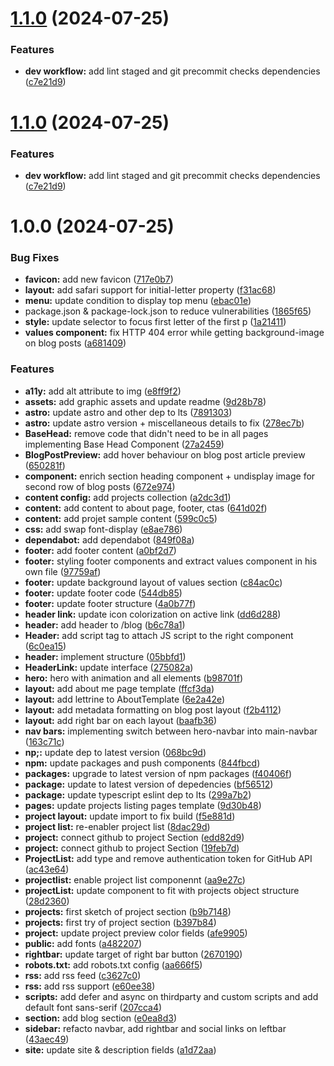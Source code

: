 # [1.1.0](https://github.com/NicolasTOISON/Portfolio/compare/v1.0.0...v1.1.0) (2024-07-25)

### Features

- **dev workflow:** add lint staged and git precommit checks dependencies ([c7e21d9](https://github.com/NicolasTOISON/Portfolio/commit/c7e21d948f937baa877f6c6c928436cc397f8866))

# [1.1.0](https://github.com/NicolasTOISON/Portfolio/compare/v1.0.0...v1.1.0) (2024-07-25)

### Features

- **dev workflow:** add lint staged and git precommit checks dependencies ([c7e21d9](https://github.com/NicolasTOISON/Portfolio/commit/c7e21d948f937baa877f6c6c928436cc397f8866))

# 1.0.0 (2024-07-25)

### Bug Fixes

- **favicon:** add new favicon ([717e0b7](https://github.com/NicolasTOISON/Portfolio/commit/717e0b7c784a38ab93a9625ddb6b9555189df99d))
- **layout:** add safari support for initial-letter property ([f31ac68](https://github.com/NicolasTOISON/Portfolio/commit/f31ac68d754088fdfc807da6f3a9b2de76b1b467))
- **menu:** update condition to display top menu ([ebac01e](https://github.com/NicolasTOISON/Portfolio/commit/ebac01ea06e3566342f3af516ad1d82e2a9880a2))
- package.json & package-lock.json to reduce vulnerabilities ([1865f65](https://github.com/NicolasTOISON/Portfolio/commit/1865f65f2123cef5e1991ff64c0c6ab014e2a840))
- **style:** update selector to focus first letter of the first p ([1a21411](https://github.com/NicolasTOISON/Portfolio/commit/1a21411290c00b740afc2065af439ce7796dc9ae))
- **values component:** fix HTTP 404 error while getting background-image on blog posts ([a681409](https://github.com/NicolasTOISON/Portfolio/commit/a681409adbcbe225f4b33023d86ea61426f01bd0))

### Features

- **a11y:** add alt attribute to img ([e8ff9f2](https://github.com/NicolasTOISON/Portfolio/commit/e8ff9f2acba905663c5ba1c8eecec4840f4dabeb))
- **assets:** add graphic assets and update readme ([9d28b78](https://github.com/NicolasTOISON/Portfolio/commit/9d28b78b812afecd81ed641ede654a879b3c5242))
- **astro:** update astro and other dep to lts ([7891303](https://github.com/NicolasTOISON/Portfolio/commit/7891303c8b4faa0844ffce65c07b05e3a39f9854))
- **astro:** update astro version + miscellaneous details to fix ([278ec7b](https://github.com/NicolasTOISON/Portfolio/commit/278ec7b038c73079a85d69a68282d170677e6c67))
- **BaseHead:** remove code that didn't need to be in all pages implementing Base Head Component ([27a2459](https://github.com/NicolasTOISON/Portfolio/commit/27a2459b26f92be4413e09ab517e5d0f0e9e8446))
- **BlogPostPreview:** add hover behaviour on blog post article preview ([650281f](https://github.com/NicolasTOISON/Portfolio/commit/650281fb74d1bb7332b7778fbc1e57eb8faed426))
- **component:** enrich section heading component + undisplay image for second row of blog posts ([672e974](https://github.com/NicolasTOISON/Portfolio/commit/672e974008853e6433057bedbf0b687c5b441657))
- **content config:** add projects collection ([a2dc3d1](https://github.com/NicolasTOISON/Portfolio/commit/a2dc3d14d37f1a078be1f6d23884ed67fc1f7efc))
- **content:** add content to about page, footer, ctas ([641d02f](https://github.com/NicolasTOISON/Portfolio/commit/641d02f451ce89efdd0068f6cca52b408d213b9b))
- **content:** add projet sample content ([599c0c5](https://github.com/NicolasTOISON/Portfolio/commit/599c0c5e848084b65423378f0eecce1c71e0f171))
- **css:** add swap font-display ([e8ae786](https://github.com/NicolasTOISON/Portfolio/commit/e8ae78675aed30a9848286fee4dee74ffcd86369))
- **dependabot:** add dependabot ([849f08a](https://github.com/NicolasTOISON/Portfolio/commit/849f08ae15c64769f04b18dc220d89ac55794149))
- **footer:** add footer content ([a0bf2d7](https://github.com/NicolasTOISON/Portfolio/commit/a0bf2d750a2462dfe7f5149680c53a36f0ccbc5b))
- **footer:** styling footer components and extract values component in his own file ([97759af](https://github.com/NicolasTOISON/Portfolio/commit/97759afd2673b62448ae1a30230ea4b8d1207e3d))
- **footer:** update background layout of values section ([c84ac0c](https://github.com/NicolasTOISON/Portfolio/commit/c84ac0c5b5fd0b99a7f50ccc178f43f2fc31f034))
- **footer:** update footer code ([544db85](https://github.com/NicolasTOISON/Portfolio/commit/544db851afff48fdfd89b7643ba0c3dda0c1a6ac))
- **footer:** update footer structure ([4a0b77f](https://github.com/NicolasTOISON/Portfolio/commit/4a0b77f3c23c8e23c4a63c82de590a9c565b538e))
- **header link:** update icon colorization on active link ([dd6d288](https://github.com/NicolasTOISON/Portfolio/commit/dd6d2880c72ef2a4d7e70694a3bcdc8c85cf0657))
- **header:** add header to /blog ([b6c78a1](https://github.com/NicolasTOISON/Portfolio/commit/b6c78a1a142e8583329c07333d816ac5dcc8529f))
- **Header:** add script tag to attach JS script to the right component ([6c0ea15](https://github.com/NicolasTOISON/Portfolio/commit/6c0ea156ca28fd67f4325fb905ddb0e8f42bdfe6))
- **header:** implement structure ([05bbfd1](https://github.com/NicolasTOISON/Portfolio/commit/05bbfd17d8246292fb8344a2af1636290d10da67))
- **HeaderLink:** update interface ([275082a](https://github.com/NicolasTOISON/Portfolio/commit/275082a8c5206106c156127c107454f77d565df8))
- **hero:** hero with animation and all elements ([b98701f](https://github.com/NicolasTOISON/Portfolio/commit/b98701f371e77fd451bf1eca98c025a69325552e))
- **layout:** add about me page template ([ffcf3da](https://github.com/NicolasTOISON/Portfolio/commit/ffcf3da91f70787407d23e5ced7dc56510103c79))
- **layout:** add lettrine to AboutTemplate ([6e2a42e](https://github.com/NicolasTOISON/Portfolio/commit/6e2a42e0a267c6e3e58062efc04b523e1c25eaf8))
- **layout:** add metadata formatting on blog post layout ([f2b4112](https://github.com/NicolasTOISON/Portfolio/commit/f2b4112dc3fec6f3948427b23366392f64cad197))
- **layout:** add right bar on each layout ([baafb36](https://github.com/NicolasTOISON/Portfolio/commit/baafb3696952a4eb0d445e3f880e846f25730c9f))
- **nav bars:** implementing switch between hero-navbar into main-navbar ([163c71c](https://github.com/NicolasTOISON/Portfolio/commit/163c71c995812f493f98348ebea86eb065b35206))
- **np;:** update dep to latest version ([068bc9d](https://github.com/NicolasTOISON/Portfolio/commit/068bc9df12e3e86269ef0ae4804b84fb9773af77))
- **npm:** update packages and push components ([844fbcd](https://github.com/NicolasTOISON/Portfolio/commit/844fbcd061b1b1d93fb4bcec391fff73fb93d6fc))
- **packages:** upgrade to latest version of npm packages ([f40406f](https://github.com/NicolasTOISON/Portfolio/commit/f40406f27c76e835320b71f4bc8348f61bff615a))
- **package:** update to latest version of depedencies ([bf56512](https://github.com/NicolasTOISON/Portfolio/commit/bf565129b9c8320016509f9c4685cf046963003c))
- **package:** update typescript eslint dep to lts ([299a7b2](https://github.com/NicolasTOISON/Portfolio/commit/299a7b22795200cc60f7a52b88c960ef21dd7b33))
- **pages:** update projects listing pages template ([9d30b48](https://github.com/NicolasTOISON/Portfolio/commit/9d30b48293754e866b4c142a4e9fa5177ca91d25))
- **project layout:** update import to fix build ([f5e881d](https://github.com/NicolasTOISON/Portfolio/commit/f5e881d7f89b5221d458f3f2b95d9b6060af5e08))
- **project list:** re-enabler project list ([8dac29d](https://github.com/NicolasTOISON/Portfolio/commit/8dac29d50849260775008fc372a664a636abf66d))
- **project:** connect github to project Section ([edd82d9](https://github.com/NicolasTOISON/Portfolio/commit/edd82d93afbdbcb856a99e03069595e81e856b7e))
- **project:** connect github to project Section ([19feb7d](https://github.com/NicolasTOISON/Portfolio/commit/19feb7dba180b5364d4e333003c20683992aa915))
- **ProjectList:** add type and remove authentication token for GitHub API ([ac43e64](https://github.com/NicolasTOISON/Portfolio/commit/ac43e64e4b213edbf63fb1d50d597356a15a77a3))
- **projectlist:** enable project list componennt ([aa9e27c](https://github.com/NicolasTOISON/Portfolio/commit/aa9e27ce3ecdbc9f5ad5e38fa7465d6361dde9ef))
- **projectList:** update component to fit with projects object structure ([28d2360](https://github.com/NicolasTOISON/Portfolio/commit/28d23603eb9600bade4fa8fe7cb2440f96e263b4))
- **projects:** first sketch of project section ([b9b7148](https://github.com/NicolasTOISON/Portfolio/commit/b9b7148e61701054e2356b1b78b7b9d959af4409))
- **projects:** first try of project section ([b397b84](https://github.com/NicolasTOISON/Portfolio/commit/b397b8476be6b67ffe1f02ce83d36f1229e44d91))
- **project:** update project preview color fields ([afe9905](https://github.com/NicolasTOISON/Portfolio/commit/afe9905d9974a7cda81b71a3115de375564d84e4))
- **public:** add fonts ([a482207](https://github.com/NicolasTOISON/Portfolio/commit/a4822070d00fed34fb478489315ab08a3cfa7fdc))
- **rightbar:** update target of right bar button ([2670190](https://github.com/NicolasTOISON/Portfolio/commit/26701901e26e6864b7d0185b9821420fd6997a73))
- **robots.txt:** add robots.txt config ([aa666f5](https://github.com/NicolasTOISON/Portfolio/commit/aa666f5221a05aae058b6a5e31f9bec7a1826257))
- **rss:** add rss feed ([c3627c0](https://github.com/NicolasTOISON/Portfolio/commit/c3627c016bdb3a9ddc784b487048e9f4af04f7ad))
- **rss:** add rss support ([e60ee38](https://github.com/NicolasTOISON/Portfolio/commit/e60ee38bfc2e870cda09655160a812672bf0bdc2))
- **scripts:** add defer and async on thirdparty and custom scripts and add default font sans-serif ([207cca4](https://github.com/NicolasTOISON/Portfolio/commit/207cca4b00c8d60817c7765ed9e990d9d9309876))
- **section:** add blog section ([e0ea8d3](https://github.com/NicolasTOISON/Portfolio/commit/e0ea8d37fd6c060af5ff4733b1d87480865fd8ee))
- **sidebar:** refacto navbar, add rightbar and social links on leftbar ([43aec49](https://github.com/NicolasTOISON/Portfolio/commit/43aec491dd8bea5985544d52c78391be49d48033))
- **site:** update site & description fields ([a1d72aa](https://github.com/NicolasTOISON/Portfolio/commit/a1d72aa6b81a4821fb2963d48341fd5f8a9edf6a))
